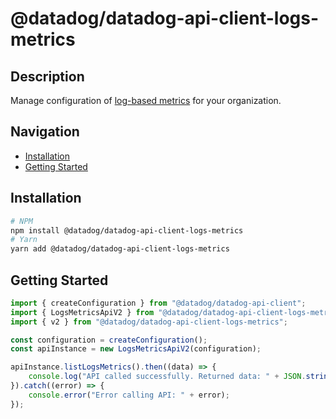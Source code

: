# @datadog/datadog-api-client-logs-metrics

## Description

Manage configuration of [log-based metrics](https://app.datadoghq.com/logs/pipelines/generate-metrics) for your organization.

## Navigation

- [Installation](#installation)
- [Getting Started](#getting-started)

## Installation

```sh
# NPM
npm install @datadog/datadog-api-client-logs-metrics
# Yarn
yarn add @datadog/datadog-api-client-logs-metrics
```

## Getting Started
```ts
import { createConfiguration } from "@datadog/datadog-api-client";
import { LogsMetricsApiV2 } from "@datadog/datadog-api-client-logs-metrics";
import { v2 } from "@datadog/datadog-api-client-logs-metrics";

const configuration = createConfiguration();
const apiInstance = new LogsMetricsApiV2(configuration);

apiInstance.listLogsMetrics().then((data) => {
    console.log("API called successfully. Returned data: " + JSON.stringify(data));
}).catch((error) => {
    console.error("Error calling API: " + error);
});
```